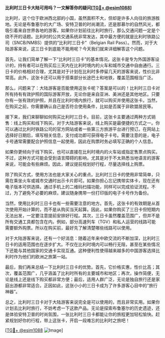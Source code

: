 **比利时三日卡大陆可用吗？一文解答你的疑问[[TG💪+ @esim1088](https://t.me/s/esim1088)]**

比利时，这个位于欧洲西北部的小国，虽然面积不大，但却是许多人向往的旅游胜地。无论是布鲁塞尔的大广场、安特卫普的时尚潮流，还是那慕尔的自然风光，都吸引着来自世界各地的游客。如果你计划前往比利时旅行，那么交通问题一定是个绕不开的话题。比利时的公共交通系统非常发达，其中最方便的就是比利时铁路公司（SNCB/NMBS）提供的“比利时三日卡”（Belgian Rail Pass）。然而，对于大陆游客来说，这三日卡到底能不能用呢？今天我们就来详细解答这个问题。

首先，让我们简单了解一下“比利时三日卡”的基本情况。这张卡是专为外国游客设计的，持有者可以在购买后三天内在比利时境内的火车和城市交通中自由通行。三日卡的价格相对合理，尤其是对于计划在比利时多停留几天的游客来说，性价比非常高。此外，这张卡还可以用于搭乘部分长途巴士和地铁，覆盖范围相当广泛。

那么，问题来了：大陆游客是否能使用这张卡呢？答案是可以的！比利时三日卡对所有持有有效护照的国际游客开放，无论你是来自亚洲、美洲还是其他地区。只要你有一张有效的护照，并且在比利时境内旅行，就可以购买并使用这张卡。当然，在购买之前，你需要确认自己是否符合使用条件，比如是否属于非欧盟居民等。

接下来，我们来聊聊如何购买比利时三日卡。目前，这张卡主要通过两种方式销售：线上购买和线下购买。对于大陆游客来说，线上购买是最便捷的方式之一。你可以通过比利时铁路公司的官方网站或者一些第三方旅游平台进行预订。在网站上选择好日期后，填写相关信息，支付成功即可获得电子卡号。需要注意的是，电子卡号通常需要配合护照信息一起使用，因此在购票时务必填写正确的个人信息。

如果你更倾向于线下购买，也可以直接在比利时境内的火车站或指定售票点购买。不过，这种方式可能会受到语言障碍的影响，尤其是对于不太熟悉当地语言的游客来说，可能会有些麻烦。因此，建议提前规划好行程，尽量选择线上购票。

除了购买方式，使用方法也是大家关心的重点。比利时三日卡的使用非常简单，只需在乘坐火车或城市交通时出示卡片即可。如果你担心忘记携带实体卡，现在还有电子版本可供选择。通过手机上的二维码扫描功能，同样可以完成验证流程。不过，为了避免不必要的麻烦，建议随身携带一份打印版的电子卡号作为备份。

当然，使用比利时三日卡也有一些需要注意的地方。首先，这张卡的有效期是从首次使用开始计算的，而不是从购买当天起算。因此，如果你购买了三日卡但短期内无法出发，一定要注意提前安排好行程。其次，三日卡虽然覆盖范围广，但并不是所有交通工具都包含在内。例如，部分高速列车（TGV）和私人运营的线路可能需要额外购票。所以在购买前，最好先了解清楚哪些线路可以使用。

对于大陆游客来说，还有一个好消息：随着近年来中欧交流的不断加深，比利时三日卡的适用范围也在逐步扩大。不仅在比利时境内可以畅行无阻，甚至在某些情况下还能与其他国家的交通卡实现互通。这种便利性使得越来越多的中国游客选择比利时作为他们的欧洲之旅第一站。

最后，我们再来总结一下比利时三日卡的优势。首先，它价格实惠，性价比高；其次，覆盖范围广，几乎涵盖了比利时所有的主要城市和地区；再次，操作简便，无论是线上还是线下购买都非常方便；最后，适用人群广泛，无论是独自旅行还是家庭出游都非常适合。正因如此，这张小小的三日卡成为了许多游客心目中的“旅行神器”。

总之，比利时三日卡对于大陆游客来说完全是可以使用的，而且非常实用。如果你计划去比利时旅行，不妨考虑一下这款产品。无论是探索布鲁塞尔的历史遗迹，还是体验安特卫普的时尚氛围，一张比利时三日卡都能让你的旅程更加轻松愉快。赶紧规划好你的行程，带上这张卡，开启一段难忘的比利时之旅吧！

[[TG💪+ @esim1088](https://t.me/s/esim1088) ![Image](https://i.postimg.cc/4NQfJmqS/Snipaste-2025-05-13-00-14-12.png)]